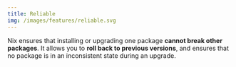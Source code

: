 ```yaml
---
title: Reliable
img: /images/features/reliable.svg
---
```


Nix ensures that installing or upgrading one package **cannot break other packages**. It allows you to **roll back to previous versions**, and ensures that no package is in an inconsistent state during an upgrade.

